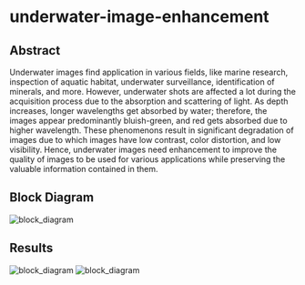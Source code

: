 # underwater-image-enhancement
## Abstract
Underwater images find application in various fields, like marine research, inspection of
aquatic habitat, underwater surveillance, identification of minerals, and more. However,
underwater shots are affected a lot during the acquisition process due to the absorption
and scattering of light. As depth increases, longer wavelengths get absorbed by water;
therefore, the images appear predominantly bluish-green, and red gets absorbed due to
higher wavelength. These phenomenons result in significant degradation of images due to
which images have low contrast, color distortion, and low visibility. Hence, underwater
images need enhancement to improve the quality of images to be used for various
applications while preserving the valuable information contained in them.

## Block Diagram 
![block_diagram](https://github.com/pranjalibajpai/underwater-image-enhancement/blob/main/images/block_diagram.png)

## Results
![block_diagram](https://github.com/pranjalibajpai/underwater-image-enhancement/blob/main/images/result1.png)
![block_diagram](https://github.com/pranjalibajpai/underwater-image-enhancement/blob/main/images/result2.png)




